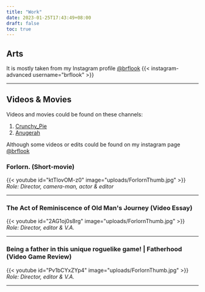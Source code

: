 ```yaml
---
title: "Work"
date: 2023-01-25T17:43:49+08:00
draft: false
toc: true
---
```


## Arts
It is mostly taken from my Instagram profile [@brflook](https://www.instagram.com/brflook/)
{{< instagram-advanced username="brflook" >}}

---
## Videos & Movies
Videos and movies could be found on these channels:
1. [Crunchy_Pie](https://www.youtube.com/channel/UC9fm0Qk3WUMCkONVAflB87g)
2. [Anugerah](https://www.youtube.com/@anugerah8773)

Although some videos or edits could be found on my instagram page [@brflook](https://www.instagram.com/brflook/)

### Forlorn. (Short-movie)
{{< youtube id="ktTlovOM-z0" 
image="uploads/ForlornThumb.jpg" >}}
*Role: Director, camera-man, actor & editor*

---
### The Act of Reminiscence of Old Man's Journey (Video Essay)
{{< youtube id="2AG1oj0s8rg" 
image="uploads/ForlornThumb.jpg" >}}
*Role: Director, editor & V.A.*

---
### Being a father in this unique roguelike game! | Fatherhood (Video Game Review)
{{< youtube id="Pv1bCYxZYp4" 
image="uploads/ForlornThumb.jpg" >}}
*Role: Director, editor & V.A.*

---

